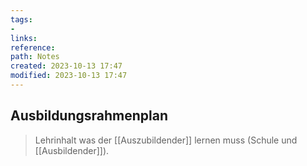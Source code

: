 ```yaml
---
tags: 
- 
links: 
reference: 
path: Notes
created: 2023-10-13 17:47
modified: 2023-10-13 17:47
---
```

## Ausbildungsrahmenplan 
> Lehrinhalt was der [[Auszubildender]] lernen muss (Schule und [[Ausbildender]]).

